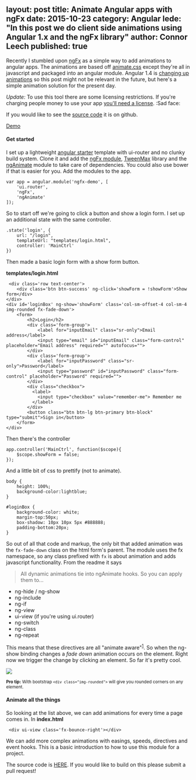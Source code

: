 layout: post
title: Animate Angular apps with ngFx
date: 2015-10-23
category: Angular
lede: "In this post we do client side animations using Angular 1.x and the ngFx library"
author: Connor Leech
published: true
---

Recently I stumbled upon [ngFx](https://github.com/Hendrixer/ngFx) as a simple way to add animations to angular apps. The animations are based off [animate.css](http://daneden.github.io/animate.css/) except they're all in javascript and packaged into an angular module. Angular 1.4 is [changing up animations](http://angularjs.blogspot.com/search/label/announcements) so this post might not be relevant in the future, but here's a simple animation solution for the present day.

*Update:* To use this tool there are some licensing restrictions. If you're charging people money to use your app [you'll need a license](http://greensock.com/standard-license). :Sad face:

If you would like to see the [source code](https://github.com/jasonshark/angular-ngfx-demo) it is on github.

[Demo](http://connorlee.ch/angular-ngfx-demo)


#### Get started

I set up a lightweight [angular starter](https://github.com/jasonshark/angular-starter) template with ui-router and no clunky build system. Clone it and add the [ngFx module](https://github.com/Hendrixer/ngFx/blob/master/dist/ngFx.js), [TweenMax](http://cdnjs.com/libraries/gsap) library and the [ngAnimate](http://cdnjs.com/libraries/angular.js/) module to take care of dependencies. You could also use bower if that is easier for you. Add the modules to the app.

```
var app = angular.module('ngfx-demo', [
	'ui.router',
	'ngFx',
	'ngAnimate'
]);
```

So to start off we're going to click a button and show a login form. I set up an additional state with the same controller.

```
.state('login', {
	url: "/login",
	templateUrl: "templates/login.html",
	controller: 'MainCtrl'
})
```

Then made a basic login form with a show form button.

**templates/login.html**
```
 <div class='row text-center'>
	<div class='btn btn-success' ng-click='showForm = !showForm'>Show form</div>
</div>
<div id='loginBox' ng-show='showForm' class='col-sm-offset-4 col-sm-4 img-rounded fx-fade-down'>
	<form>
		<h2>Login</h2>
		<div class='form-group'>
			<label for="inputEmail" class="sr-only">Email address</label>
			<input type="email" id="inputEmail" class="form-control" placeholder="Email address" required="" autofocus="">
		</div>
		<div class='form-group'>
			<label for="inputPassword" class="sr-only">Password</label>
			<input type="password" id="inputPassword" class="form-control" placeholder="Password" required="">
		</div>
		<div class="checkbox">
		  <label>
		    <input type="checkbox" value="remember-me"> Remember me
		  </label>
		</div>
		<button class="btn btn-lg btn-primary btn-block" type="submit">Sign in</button>
	</form>
</div>
```

Then there's the controller

```
app.controller('MainCtrl', function($scope){
	$scope.showForm = false;
});
```

And a little bit of css to prettify (not to animate).

```
body {
	height: 100%;
	background-color:lightblue;
}

#loginBox {
	background-color: white;
	margin-top:50px;
	box-shadow: 10px 10px 5px #888888;
	padding-bottom:20px;
}
```

So out of all that code and markup, the only bit that added animation was the `fx-fade-down` class on the html form's parent. The module uses the fx namespace, so any class prefixed with `fx` is about animation and adds javascript functionality. From the readme it says

> All dynamic animations tie into ngAnimate hooks. So you can apply them to...

- ng-hide / ng-show
- ng-include
- ng-if
- ng-view
- ui-view (if you're using ui.router)
- ng-switch
- ng-class
- ng-repeat

This means that these directives are all "animate aware"<sup><u>[1](https://docs.angularjs.org/api/ngAnimate)</u></sup>. So when the ng-show binding changes a *fade down* animation occurs on the element. Right now we trigger the change by clicking an element. So far it's pretty cool.

![](http://cdn2.crushable.com/wp-content/uploads/2013/09/Miley-Cyrus-Shocked.gif)

<small>**Pro tip:** With bootstrap `<div class="img-rounded">` will give you rounded corners on any element.</small>

#### Animate all the things

So looking at the list above, we can add animations for every time a page comes in. In **index.html**

```
 <div ui-view class='fx-bounce-right'></div>
```

We can add more complex animations with easings, speeds, directives and event hooks. This is a basic introduction to how to use this module for a project.

The source code is [HERE](https://github.com/jasonshark/angular-ngfx-demo). If you would like to build on this please submit a pull request!